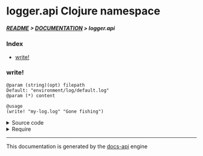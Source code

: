 
# logger.api Clojure namespace

##### [README](../../../README.md) > [DOCUMENTATION](../../COVER.md) > logger.api

### Index

- [write!](#write)

### write!

```
@param (string)(opt) filepath
Default: "environment/log/default.log"
@param (*) content
```

```
@usage
(write! "my-log.log" "Gone fishing")
```

<details>
<summary>Source code</summary>

```
(defn write!
  ([content]
   (write! config/DEFAULT-LOG-FILEPATH content))

  ([filepath content]
   (let [timestamp (time/timestamp-string)
         output    (str timestamp " " content)]
        (io/prepend-to-file! filepath output {:create? true :max-line-count config/DEFAULT-MAX-LINE-COUNT}))))
```

</details>

<details>
<summary>Require</summary>

```
(ns my-namespace (:require [logger.api :refer [write!]]))

(logger.api/write! ...)
(write!            ...)
```

</details>

---

This documentation is generated by the [docs-api](https://github.com/bithandshake/docs-api) engine


